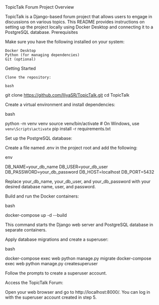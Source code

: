 TopicTalk Forum Project
Overview

TopicTalk is a Django-based forum project that allows users to engage in discussions on various topics. This README provides instructions on setting up the project locally using Docker Desktop and connecting it to a PostgreSQL database.
Prerequisites

Make sure you have the following installed on your system:

    Docker Desktop
    Python (for managing dependencies)
    Git (optional)

Getting Started

    Clone the repository:

    bash

git clone https://github.com/IliyaSR/TopicTalk.git
cd TopicTalk

Create a virtual environment and install dependencies:

bash

python -m venv venv
source venv/bin/activate  # On Windows, use `venv\Scripts\activate`
pip install -r requirements.txt

Set up the PostgreSQL database:

Create a file named .env in the project root and add the following:

env

DB_NAME=your_db_name
DB_USER=your_db_user
DB_PASSWORD=your_db_password
DB_HOST=localhost
DB_PORT=5432

Replace your_db_name, your_db_user, and your_db_password with your desired database name, user, and password.

Build and run the Docker containers:

bash

docker-compose up -d --build

This command starts the Django web server and PostgreSQL database in separate containers.

Apply database migrations and create a superuser:

bash

docker-compose exec web python manage.py migrate
docker-compose exec web python manage.py createsuperuser

Follow the prompts to create a superuser account.

Access the TopicTalk Forum:

Open your web browser and go to http://localhost:8000/. You can log in with the superuser account created in step 5.
